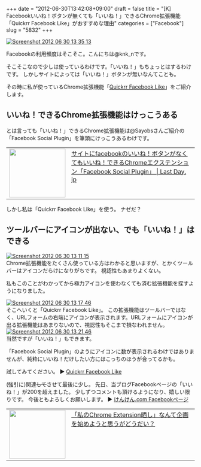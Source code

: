 +++
date = "2012-06-30T13:42:08+09:00"
draft = false
title = "[K] Facebookいいね！ボタンが無くても「いいね！」できるChrome拡張機能「Quickrr Facebook Like」がおすすめな理由"
categories = ["Facebook"]
slug = "5832"
+++

<div class="center"><a href="https://knk-n.com/images/2012/06/screenshot_2012-06-30_13.35.13.jpg"><img src="https://knk-n.com/images/2012/06/screenshot_2012-06-30_13.35.13.jpg" alt="Screenshot 2012 06 30 13 35 13" title="screenshot_2012-06-30_13.35.13.jpg" border="0" width="" height="" /></a></div>

Facebookの利用頻度はそこそこ。こんにちは@knk_nです。

そこそこなので少しは使っているわけです。「いいね！」もちょっとはするわけです。
しかしサイトによっては「いいね！」ボタンが無いなんてことも。

その時に私が使っているChrome拡張機能「<a href="https://chrome.google.com/webstore/detail/fdmnalkjmfaojgghopchkfpogpgdcbfe" target="_blank">Quickrr Facebook Like</a>」をご紹介します。<!--more--><h2>いいね！できるChrome拡張機能はけっこうある</h2>
とは言っても「いいね！」できるChrome拡張機能は@Sayobsさんご紹介の「Facebook Social Plugin」を筆頭にけっこうあるわけです。
<table width="100%"><td valign="top" width="150"><a href="http://www.lastday.jp/2012/06/29/facebook-social-plugin-chrome" target="_blank"><img border="0" src="http://capture.heartrails.com/150x130/shadow?http://www.lastday.jp/2012/06/29/facebook-social-plugin-chrome" alt="" width="150" height="130" /></a></td><td valign="top"><a  href="http://www.lastday.jp/2012/06/29/facebook-social-plugin-chrome" target="_blank">サイトにfacebookのいいね！ボタンがなくてもいいね！できるChromeエクステンション「Facebook Social Plugin」 | Last Day. jp</a><script type="text/javascript">var url = "http://www.lastday.jp/2012/06/29/facebook-social-plugin-chrome";</script><script src="http://api.b.st-hatena.com/entry.count?url=http://www.lastday.jp/2012/06/29/facebook-social-plugin-chrome&callback=hatebTxt"></script>
</td></table>

しかし私は「Quickrr Facebook Like」を使う。
ナゼだ？

<h2>ツールバーにアイコンが出ない、でも「いいね！」はできる</h2>
<div class="center"><a href="https://knk-n.com/images/2012/06/screenshot-2012-06-30-13.11.15.jpg"><img src="https://knk-n.com/images/2012/06/screenshot-2012-06-30-13.11.15.jpg" alt="Screenshot 2012 06 30 13 11 15" title="screenshot 2012-06-30 13.11.15.jpg" border="0" width="" height="" /></a></div>
Chrome拡張機能をたくさん使っている方はわかると思いますが、とかくツールバーはアイコンだらけになりがちです。
視認性もあまりよくない。

私もこのことがわかってから極力アイコンを使わなくても済む拡張機能を探すようになりました。

<div class="center"><a href="https://knk-n.com/images/2012/06/screenshot_2012-06-30_13.17.46.jpg"><img src="https://knk-n.com/images/2012/06/screenshot_2012-06-30_13.17.46.jpg" alt="Screenshot 2012 06 30 13 17 46" title="screenshot_2012-06-30_13.17.46.jpg" border="0" width="" height="" /></a></div>
そこへいくと「Quickrr Facebook Like」。
この拡張機能はツールバーではなく、URLフォームの右端にアイコンが表示されます。URLフォームにアイコンが出る拡張機能はあまりないので、視認性もそこまで損なわれません。

<div class="center"><a href="https://knk-n.com/images/2012/06/screenshot_2012-06-30_13.21.46.jpg"><img src="https://knk-n.com/images/2012/06/screenshot_2012-06-30_13.21.46.jpg" alt="Screenshot 2012 06 30 13 21 46" title="screenshot_2012-06-30_13.21.46.jpg" border="0" width="" height="" /></a></div>
当然ですが「いいね！」もできます。

「Facebook Social Plugin」のようにアイコンに数が表示されるわけではありませんが、純粋にいいね！だけしたい方にはこっちのほうが合ってるかも。

試してみてください。
▶ <a href="https://chrome.google.com/webstore/detail/fdmnalkjmfaojgghopchkfpogpgdcbfe" target="_blank">Quickrr Facebook Like</a>

(強引に)関連<del>して</del>させて最後に少し。
先日、当ブログFacebookページの「いいね！」が200を超えました。
少しずつコメントも頂けるようになり、嬉しい限りです。
今後ともよろしくお願いします。
▶ <a href="https://www.facebook.com/knkncom" target="_blank">けんけん.com Facebookページ</a>

<table width="100%"><td valign="top" width="150"><a href="https://knk-n.com/2011/05/01/my-chrome-extension/" target="_blank"><img border="0" src="http://capture.heartrails.com/150x130/shadow?https://knk-n.com/2011/05/01/my-chrome-extension/" alt="" width="150" height="130" /></a></td><td valign="top"><a  href="https://knk-n.com/2011/05/01/my-chrome-extension/" target="_blank">「私のChrome Extension晒し」なんて企画を始めようと思うがどうだい？</a><script type="text/javascript">var url = "https://knk-n.com/2011/05/01/my-chrome-extension/";</script><script src="http://api.b.st-hatena.com/entry.count?url=https://knk-n.com/2011/05/01/my-chrome-extension/&callback=hatebTxt"></script>
</td></table>
